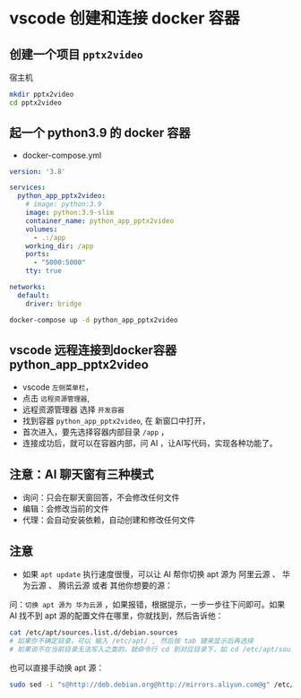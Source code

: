 # vscode 创建和连接 docker 容器


## 创建一个项目 `pptx2video`

宿主机
```sh
mkdir pptx2video
cd pptx2video
```

## 起一个 python3.9 的 docker 容器

- docker-compose.yml

```yml
version: '3.8'

services:
  python_app_pptx2video:
    # image: python:3.9
    image: python:3.9-slim
    container_name: python_app_pptx2video
    volumes:
      - .:/app
    working_dir: /app
    ports:
      - "5000:5000"
    tty: true

networks:
  default:
    driver: bridge
```

```sh
docker-compose up -d python_app_pptx2video
```

## vscode 远程连接到docker容器 python_app_pptx2video

- vscode `左侧菜单栏`，
- 点击 `远程资源管理器`,
- 远程资源管理器 选择 `开发容器`
- 找到容器 `python_app_pptx2video`, 在 新窗口中打开，
- 首次进入，要先选择容器内部目录 `/app` ，
- 连接成功后，就可以在容器内部，问 AI ，让AI写代码，实现各种功能了。


## 注意：AI 聊天窗有三种模式

- 询问：只会在聊天窗回答，不会修改任何文件
- 编辑：会修改当前的文件
- 代理：会自动安装依赖，自动创建和修改任何文件

## 注意

- 如果 `apt update` 执行速度很慢，可以让 AI 帮你切换 apt 源为 阿里云源 、 华为云源 、 腾讯云源 或者 其他你想要的源：

问：`切换 apt 源为 华为云源` ，如果报错，根据提示，一步一步往下问即可。如果 AI 找不到 apt 源的配置文件在哪里，你就找到，然后告诉他：
```sh
cat /etc/apt/sources.list.d/debian.sources
# 如果你不确定目录，可以 输入 /etc/apt/ , 然后按 tab 键来显示后再选择
# 如果说不在当前目录无法写入之类的，就命令行 cd 到对应目录下，如 cd /etc/apt/sources.list.d/ 
```

也可以直接手动换 apt 源：
```sh
sudo sed -i "s@http://deb.debian.org@http://mirrors.aliyun.com@g" /etc/apt/sources.list.d/debian.sources
```
